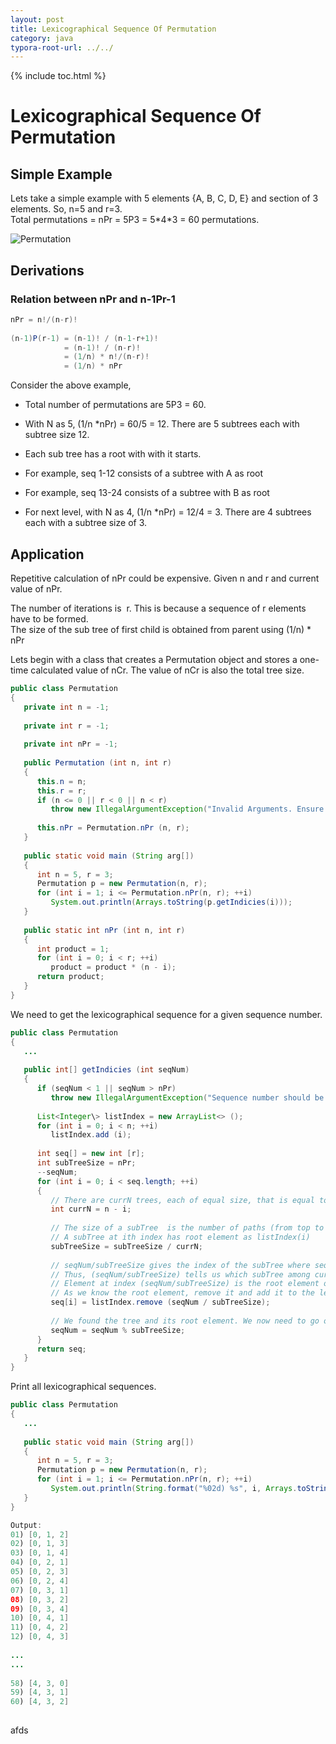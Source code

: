 ```yaml
---
layout: post
title: Lexicographical Sequence Of Permutation  
category: java
typora-root-url: ../../
---
```


{% include toc.html %}

# Lexicographical Sequence Of Permutation

## Simple Example  

Lets take a simple example with 5 elements {A, B, C, D, E} and section of 3 elements. So, n=5 and r=3.  
Total permutations = nPr = 5P3 = 5\*4\*3 = 60 permutations.  


![Permutation](/assets/images/java/Permutation.png)

## Derivations

### Relation between nPr and n-1Pr-1  

```java
nPr = n!/(n-r)!  
  
(n-1)P(r-1) = (n-1)! / (n-1-r+1)!   
            = (n-1)! / (n-r)!  
            = (1/n) * n!/(n-r)!  
            = (1/n) * nPr  

```
Consider the above example,  

*   Total number of permutations are 5P3 = 60.
*   With N as 5, (1/n *nPr) = 60/5 = 12. There are 5 subtrees each with subtree size 12.
* Each sub tree has a root with with it starts.  

*   For example, seq 1-12 consists of a subtree with A as root
*   For example, seq 13-24 consists of a subtree with B as root

*   For next level, with N as 4, (1/n *nPr) = 12/4 = 3. There are 4 subtrees each with a subtree size of 3.  
  

  

## Application

Repetitive calculation of nPr could be expensive. Given n and r and current value of nPr.  

The number of iterations is  r. This is because a sequence of r elements have to be formed.  
The size of the sub tree of first child is obtained from parent using (1/n) * nPr  

Lets begin with a class that creates a Permutation object and stores a one-time calculated value of nCr. The value of nCr is also the total tree size.
```java
public class Permutation  
{  
   private int n = -1;  
     
   private int r = -1;  
     
   private int nPr = -1;  
     
   public Permutation (int n, int r)  
   {  
      this.n = n;  
      this.r = r;  
      if (n <= 0 || r < 0 || n < r)  
         throw new IllegalArgumentException("Invalid Arguments. Ensure n >= r, n > 0 and r >= 0");  
        
      this.nPr = Permutation.nPr (n, r);  
   }  
     
   public static void main (String arg[])  
   {  
      int n = 5, r = 3;  
      Permutation p = new Permutation(n, r);  
      for (int i = 1; i <= Permutation.nPr(n, r); ++i)  
         System.out.println(Arrays.toString(p.getIndicies(i)));  
   }  
     
   public static int nPr (int n, int r)  
   {  
      int product = 1;  
      for (int i = 0; i < r; ++i)  
         product = product * (n - i);  
      return product;  
   }  
}
```
We need to get the lexicographical sequence for a given sequence number.
```java
public class Permutation  
{  
   ...  
  
   public int[] getIndicies (int seqNum)  
   {  
      if (seqNum < 1 || seqNum > nPr)  
         throw new IllegalArgumentException("Sequence number should be within limits 1-" \+ nPr + "");  
        
      List<Integer\> listIndex = new ArrayList<> ();  
      for (int i = 0; i < n; ++i)  
         listIndex.add (i);  
  
      int seq[] = new int [r];  
      int subTreeSize = nPr;        
      --seqNum;  
      for (int i = 0; i < seq.length; ++i)  
      {  
         // There are currN trees, each of equal size, that is equal to subTreeSize  
         int currN = n - i;  
  
         // The size of a subTree  is the number of paths (from top to leaf) in the subTree   
         // A subTree at ith index has root element as listIndex(i)   
         subTreeSize = subTreeSize / currN;  
           
         // seqNum/subTreeSize gives the index of the subTree where seqNum fits.  
         // Thus, (seqNum/subTreeSize) tells us which subTree among currN subtrees has to be chosen.  
         // Element at index (seqNum/subTreeSize) is the root element of the subtree.  
         // As we know the root element, remove it and add it to the lexicographical sequence.   
         seq[i] = listIndex.remove (seqNum / subTreeSize);  
           
         // We found the tree and its root element. We now need to go one level deeper.  
         seqNum = seqNum % subTreeSize;  
      }  
      return seq;  
   }  
}
```
Print all lexicographical sequences.
```java
public class Permutation  
{  
   ...  
  
   public static void main (String arg[])  
   {  
      int n = 5, r = 3;  
      Permutation p = new Permutation(n, r);  
      for (int i = 1; i <= Permutation.nPr(n, r); ++i)  
         System.out.println(String.format("%02d) %s", i, Arrays.toString(p.getIndicies(i))));  
   }  
}
```

```java
Output:  
01) [0, 1, 2]  
02) [0, 1, 3]  
03) [0, 1, 4]  
04) [0, 2, 1]  
05) [0, 2, 3]  
06) [0, 2, 4]  
07) [0, 3, 1]  
08) [0, 3, 2]  
09) [0, 3, 4]  
10) [0, 4, 1]  
11) [0, 4, 2]  
12) [0, 4, 3]  
  
...  
...  
  
58) [4, 3, 0]  
59) [4, 3, 1]  
60) [4, 3, 2]  
  

```


afds
